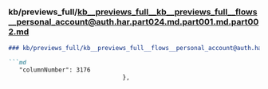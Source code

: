 ### kb/previews_full/kb__previews_full__kb__previews_full__flows__personal_account@auth.har.part024.md.part001.md.part002.md

```md
### kb/previews_full/kb__previews_full__flows__personal_account@auth.har.part024.md.part001.md (part 002)

```md
   "columnNumber": 3176
                                },
                        
```

```

```

